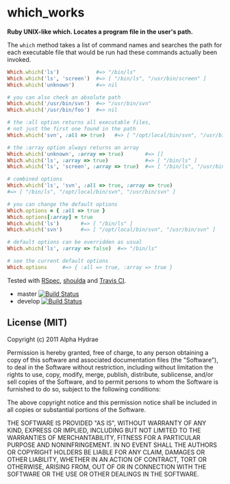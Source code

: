 # which\_works

**Ruby UNIX-like which. Locates a program file in the user's path.**

The `which` method takes a list of command names and searches the path
for each executable file that would be run had these commands actually
been invoked.

```ruby
Which.which('ls')            #=> "/bin/ls"
Which.which('ls', 'screen')  #=> [ "/bin/ls", "/usr/bin/screen" ]
Which.which('unknown')       #=> nil

# you can also check an absolute path
Which.which('/usr/bin/svn')  #=> "/usr/bin/svn"
Which.which('/usr/bin/foo')  #=> nil

# the :all option returns all executable files,
# not just the first one found in the path
Which.which('svn', :all => true)   #=> [ "/opt/local/bin/svn", "/usr/bin/svn" ]

# the :array option always returns an array
Which.which('unknown', :array => true)       #=> []
Which.which('ls', :array => true)            #=> [ "/bin/ls" ]
Which.which('ls', 'screen', :array => true)  #=> [ "/bin/ls", "/usr/bin/screen" ]

# combined options
Which.which('ls', 'svn', :all => true, :array => true)
#=> [ "/bin/ls", "/opt/local/bin/svn", "/usr/bin/svn" ]

# you can change the default options
Which.options = { :all => true }
Which.options[:array] = true
Which.which('ls')       #=> [ "/bin/ls" ]
Which.which('svn')      #=> [ "/opt/local/bin/svn", "/usr/bin/svn" ]

# default options can be overridden as usual
Which.which('ls', :array => false)  #=> "/bin/ls"

# see the current default options
Which.options     #=> { :all => true, :array => true }
```

Tested with <a href="https://www.relishapp.com/rspec">RSpec</a>, <a href="https://github.com/thoughtbot/shoulda">shoulda</a> and <a href="http://travis-ci.org/#!/AlphaHydrae/which_works">Travis CI</a>.

* master [![Build Status](https://secure.travis-ci.org/AlphaHydrae/which_works.png?branch=master)](http://travis-ci.org/AlphaHydrae/which\_works)
* develop [![Build Status](https://secure.travis-ci.org/AlphaHydrae/which_works.png?branch=develop)](http://travis-ci.org/AlphaHydrae/which\_works)

## License (MIT)

Copyright (c) 2011 Alpha Hydrae

Permission is hereby granted, free of charge, to any person obtaining a copy of this software and associated documentation files (the "Software"), to deal in the Software without restriction, including without limitation the rights to use, copy, modify, merge, publish, distribute, sublicense, and/or sell copies of the Software, and to permit persons to whom the Software is furnished to do so, subject to the following conditions:

The above copyright notice and this permission notice shall be included in all copies or substantial portions of the Software.

THE SOFTWARE IS PROVIDED "AS IS", WITHOUT WARRANTY OF ANY KIND, EXPRESS OR IMPLIED, INCLUDING BUT NOT LIMITED TO THE WARRANTIES OF MERCHANTABILITY, FITNESS FOR A PARTICULAR PURPOSE AND NONINFRINGEMENT. IN NO EVENT SHALL THE AUTHORS OR COPYRIGHT HOLDERS BE LIABLE FOR ANY CLAIM, DAMAGES OR OTHER LIABILITY, WHETHER IN AN ACTION OF CONTRACT, TORT OR OTHERWISE, ARISING FROM, OUT OF OR IN CONNECTION WITH THE SOFTWARE OR THE USE OR OTHER DEALINGS IN THE SOFTWARE.
